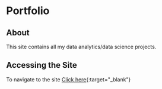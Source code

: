 # Portfolio

## About
This site contains all my data analytics/data science projects.

## Accessing the Site

To navigate to the site [Click here](https://georgeselkassouf.github.io/portfolio/){:target="_blank"}
